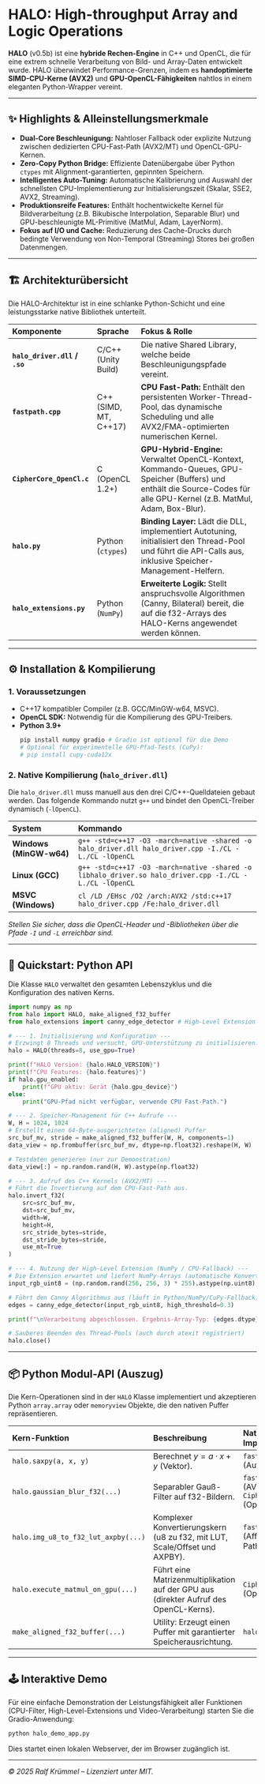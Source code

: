 # HALO: High-throughput Array and Logic Operations

**HALO** (v0.5b) ist eine **hybride Rechen-Engine** in C++ und OpenCL, die für eine extrem schnelle Verarbeitung von Bild- und Array-Daten entwickelt wurde. HALO überwindet Performance-Grenzen, indem es **handoptimierte SIMD-CPU-Kerne (AVX2)** und **GPU-OpenCL-Fähigkeiten** nahtlos in einem eleganten Python-Wrapper vereint.

---

## ✨ Highlights & Alleinstellungsmerkmale

*   **Dual-Core Beschleunigung:** Nahtloser Fallback oder explizite Nutzung zwischen dedizierten CPU-Fast-Path (AVX2/MT) und OpenCL-GPU-Kernen.
*   **Zero-Copy Python Bridge:** Effiziente Datenübergabe über Python `ctypes` mit Alignment-garantierten, gepinnten Speichern.
*   **Intelligentes Auto-Tuning:** Automatische Kalibrierung und Auswahl der schnellsten CPU-Implementierung zur Initialisierungszeit (Skalar, SSE2, AVX2, Streaming).
*   **Produktionsreife Features:** Enthält hochentwickelte Kernel für Bildverarbeitung (z.B. Bikubische Interpolation, Separable Blur) und GPU-beschleunigte ML-Primitive (MatMul, Adam, LayerNorm).
*   **Fokus auf I/O und Cache:** Reduzierung des Cache-Drucks durch bedingte Verwendung von Non-Temporal (Streaming) Stores bei großen Datenmengen.

---

## 🏗️ Architekturübersicht

Die HALO-Architektur ist in eine schlanke Python-Schicht und eine leistungsstarke native Bibliothek unterteilt.

| Komponente | Sprache | Fokus & Rolle |
| :--- | :--- | :--- |
| **`halo_driver.dll` / `.so`** | C/C++ (Unity Build) | Die native Shared Library, welche beide Beschleunigungspfade vereint. |
| **`fastpath.cpp`** | C++ (SIMD, MT, C++17) | **CPU Fast-Path:** Enthält den persistenten Worker-Thread-Pool, das dynamische Scheduling und alle AVX2/FMA-optimierten numerischen Kernel. |
| **`CipherCore_OpenCl.c`** | C (OpenCL 1.2+) | **GPU-Hybrid-Engine:** Verwaltet OpenCL-Kontext, Kommando-Queues, GPU-Speicher (Buffers) und enthält die Source-Codes für alle GPU-Kernel (z.B. MatMul, Adam, Box-Blur). |
| **`halo.py`** | Python (`ctypes`) | **Binding Layer:** Lädt die DLL, implementiert Autotuning, initialisiert den Thread-Pool und führt die API-Calls aus, inklusive Speicher-Management-Helfern. |
| **`halo_extensions.py`** | Python (`NumPy`) | **Erweiterte Logik:** Stellt anspruchsvolle Algorithmen (Canny, Bilateral) bereit, die auf die f32-Arrays des HALO-Kerns angewendet werden können. |

---

## ⚙️ Installation & Kompilierung

### 1. Voraussetzungen

*   C++17 kompatibler Compiler (z.B. GCC/MinGW-w64, MSVC).
*   **OpenCL SDK:** Notwendig für die Kompilierung des GPU-Treibers.
*   **Python 3.9+**
    ```bash
    pip install numpy gradio # Gradio ist optional für die Demo
    # Optional für experimentelle GPU-Pfad-Tests (CuPy):
    # pip install cupy-cuda12x 
    ```

### 2. Native Kompilierung (`halo_driver.dll`)

Die `halo_driver.dll` muss manuell aus den drei C/C++-Quelldateien gebaut werden. Das folgende Kommando nutzt `g++` und bindet den OpenCL-Treiber dynamisch (`-lOpenCL`).

| System | Kommando |
| :--- | :--- |
| **Windows (MinGW-w64)** | `g++ -std=c++17 -O3 -march=native -shared -o halo_driver.dll halo_driver.cpp -I./CL -L./CL -lOpenCL` |
| **Linux (GCC)** | `g++ -std=c++17 -O3 -march=native -shared -o libhalo_driver.so halo_driver.cpp -I./CL -L./CL -lOpenCL` |
| **MSVC (Windows)** | `cl /LD /EHsc /O2 /arch:AVX2 /std:c++17 halo_driver.cpp /Fe:halo_driver.dll` |

*Stellen Sie sicher, dass die OpenCL-Header und -Bibliotheken über die Pfade `-I` und `-L` erreichbar sind.*

---

## 🚀 Quickstart: Python API

Die Klasse `HALO` verwaltet den gesamten Lebenszyklus und die Konfiguration des nativen Kerns.

```python
import numpy as np
from halo import HALO, make_aligned_f32_buffer
from halo_extensions import canny_edge_detector # High-Level Extension

# --- 1. Initialisierung und Konfiguration ---
# Erzwingt 8 Threads und versucht, GPU-Unterstützung zu initialisieren.
halo = HALO(threads=8, use_gpu=True) 

print(f"HALO Version: {halo.HALO_VERSION}")
print(f"CPU Features: {halo.features}")
if halo.gpu_enabled:
    print(f"GPU aktiv: Gerät {halo.gpu_device}")
else:
    print("GPU-Pfad nicht verfügbar, verwende CPU Fast-Path.")

# --- 2. Speicher-Management für C++ Aufrufe ---
W, H = 1024, 1024
# Erstellt einen 64-Byte-ausgerichteten (aligned) Puffer
src_buf_mv, stride = make_aligned_f32_buffer(W, H, components=1) 
data_view = np.frombuffer(src_buf_mv, dtype=np.float32).reshape(H, W) 

# Testdaten generieren (nur zur Demonstration)
data_view[:] = np.random.rand(H, W).astype(np.float32)

# --- 3. Aufruf des C++ Kernels (AVX2/MT) ---
# Führt die Invertierung auf dem CPU-Fast-Path aus.
halo.invert_f32(
    src=src_buf_mv, 
    dst=src_buf_mv, 
    width=W, 
    height=H, 
    src_stride_bytes=stride, 
    dst_stride_bytes=stride,
    use_mt=True
)

# --- 4. Nutzung der High-Level Extension (NumPy / CPU-Fallback) ---
# Die Extension erwartet und liefert NumPy-Arrays (automatische Konvertierung)
input_rgb_uint8 = (np.random.rand(256, 256, 3) * 255).astype(np.uint8)

# Führt den Canny Algorithmus aus (läuft in Python/NumPy/CuPy-Fallback)
edges = canny_edge_detector(input_rgb_uint8, high_threshold=0.3)

print(f"\nVerarbeitung abgeschlossen. Ergebnis-Array-Typ: {edges.dtype}")

# Sauberes Beenden des Thread-Pools (auch durch atexit registriert)
halo.close()
```

---

## 📦 Python Modul-API (Auszug)

Die Kern-Operationen sind in der `HALO` Klasse implementiert und akzeptieren Python `array.array` oder `memoryview` Objekte, die den nativen Puffer repräsentieren.

| Kern-Funktion | Beschreibung | Native Implementierung |
| :--- | :--- | :--- |
| `halo.saxpy(a, x, y)` | Berechnet $y = a \cdot x + y$ (Vektor). | `fastpath.cpp` (Autotuned SIMD) |
| `halo.gaussian_blur_f32(...)`| Separabler Gauß-Filter auf f32-Bildern. | `fastpath.cpp` (AVX2/MT) / `CipherCore_OpenCl.c` (OpenCL) |
| `halo.img_u8_to_f32_lut_axpby(...)`| Komplexer Konvertierungskern (u8 zu f32, mit LUT, Scale/Offset und AXPBY). | `fastpath.cpp` (Affiner Fast-Path/Gather) |
| `halo.execute_matmul_on_gpu(...)`| Führt eine Matrizenmultiplikation auf der GPU aus (direkter Aufruf des OpenCL-Kerns). | `CipherCore_OpenCl.c` (OpenCL Kernel) |
| `make_aligned_f32_buffer(...)`| Utility: Erzeugt einen Puffer mit garantierter Speicherausrichtung. | `halo.py` |

---

## 🕹️ Interaktive Demo

Für eine einfache Demonstration der Leistungsfähigkeit aller Funktionen (CPU-Filter, High-Level-Extensions und Video-Verarbeitung) starten Sie die Gradio-Anwendung:

```bash
python halo_demo_app.py
```
Dies startet einen lokalen Webserver, der im Browser zugänglich ist.

---

*© 2025 Ralf Krümmel – Lizenziert unter MIT.*
